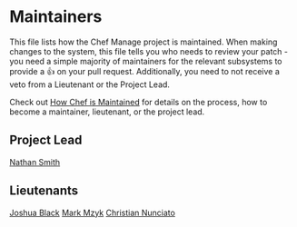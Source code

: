 # Maintainers

This file lists how the Chef Manage project is maintained. When making changes
to the system, this file tells you who needs to review your patch - you need a
simple majority of maintainers for the relevant subsystems to provide a :+1: on
your pull request. Additionally, you need to not receive a veto from a
Lieutenant or the Project Lead.

Check out
[How Chef is Maintained](https://github.com/opscode/chef-rfc/blob/master/rfc030-maintenance-policy.md#how-the-project-is-maintained)
for details on the process, how to become a maintainer, lieutenant, or the
project lead.

## Project Lead

[Nathan Smith](https://github.com/smith)

## Lieutenants

[Joshua Black](https://github.com/raskchanky)
[Mark Mzyk](https://github.com/mmzyk)
[Christian Nunciato](https://github.com/cnunciato)
